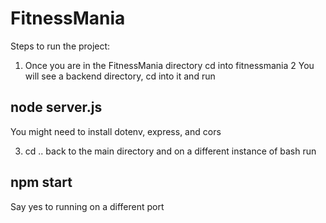# FitnessMania

Steps to run the project:

1. Once you are in the FitnessMania directory cd into fitnessmania
2 You will see a backend directory, cd into it and run
## node server.js
You might need to install dotenv, express, and cors 

3. cd .. back to the main directory and on a different instance of bash run
## npm start
Say yes to running on a different port
